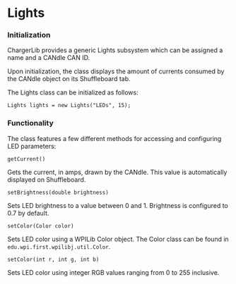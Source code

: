 # Lights

### Initialization

ChargerLib provides a generic Lights subsystem which can be assigned a name and a CANdle CAN ID. 

Upon initialization, the class displays the amount of currents consumed by the CANdle object on its Shuffleboard tab.

The Lights class can be initialized as follows:

```
Lights lights = new Lights("LEDs", 15);
```

### Functionality

The class features a few different methods for accessing and configuring LED parameters:

```getCurrent()```

Gets the current, in amps, drawn by the CANdle. This value is automatically displayed on Shuffleboard.

```setBrightness(double brightness)```

Sets LED brightness to a value between 0 and 1. Brightness is configured to 0.7 by default.

```setColor(Color color)```

Sets LED color using a WPILib Color object. The Color class can be found in ```edu.wpi.first.wpilibj.util.Color```.

```setColor(int r, int g, int b)```

Sets LED color using integer RGB values ranging from 0 to 255 inclusive.
